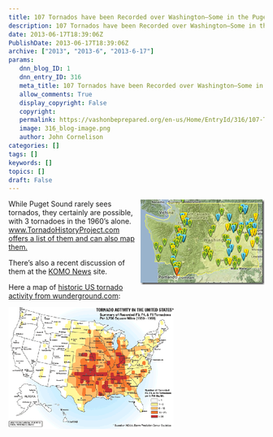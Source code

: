 ```yaml
---
title: 107 Tornados have been Recorded over Washington–Some in the Puget Sound Region
description: 107 Tornados have been Recorded over Washington–Some in the Puget Sound Region
date: 2013-06-17T18:39:06Z
PublishDate: 2013-06-17T18:39:06Z
archive: ["2013", "2013-6", "2013-6-17"]
params:
   dnn_blog_ID: 1
   dnn_entry_ID: 316
   meta_title: 107 Tornados have been Recorded over Washington–Some in the Puget Sound Region
   allow_comments: True
   display_copyright: False
   copyright: 
   permalink: https://vashonbeprepared.org/en-us/Home/EntryId/316/107-Tornados-have-been-Recorded-over-Washington-ndash-Some-in-the-Puget-Sound-Region
   image: 316_blog-image.png
   author: John Cornelison
categories: []
tags: []
keywords: []
topics: []
draft: False
---
```


<p><a href="/images/dnnBlog/1/316/Windows-Live-Writer-Tornados_A131-TornadoHistoryProject's_Map_of_WA_Tornados_2.png"><img title="TornadoHistoryProject&#39;s Map of WA Tornados" style="border-top: 0px; border-right: 0px; background-image: none; border-bottom: 0px; float: right; padding-top: 0px; padding-left: 0px; margin: 0px 0px 5px 5px; border-left: 0px; display: inline; padding-right: 0px" border="0" alt="TornadoHistoryProject&#39;s Map of WA Tornados" align="right" src="/images/dnnBlog/1/316/Windows-Live-Writer-Tornados_A131-TornadoHistoryProject's_Map_of_WA_Tornados_thumb.png" width="244" height="168" /></a>While Puget Sound rarely sees tornados, they certainly are possible, with 3 tornadoes in the 1960’s alone. <a href="http://www.TornadoHistoryProject.com offers a list of them and can also map them.">www.TornadoHistoryProject.com offers a list of them and can also map them.</a></p>  <p>There’s also a recent discussion of them at the <a href="http://www.komonews.com/weather/blogs/scott/Tornadoes-rare----but-not-impossible----in-Puget-Sound-region-209566061.html" target="_blank">KOMO News</a> site.</p>  <p>Here a map of <a href="http://www.wunderground.com/tornado" target="_blank">historic US tornado activity from wunderground.com</a>:</p>  <p><a href="http://www.wunderground.com/tornado"><img title="Tornado_Alley" style="border-top: 0px; border-right: 0px; background-image: none; border-bottom: 0px; padding-top: 0px; padding-left: 0px; border-left: 0px; display: inline; padding-right: 0px" border="0" alt="Tornado_Alley" src="/images/dnnBlog/1/316/Windows-Live-Writer-Tornados_A131-Tornado_Alley_3.gif" width="325" height="240" /></a></p>
